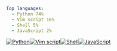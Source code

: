 ``` yaml
Top languages:
  - Python 74%
  - Vim script 16%
  - Shell 5%
  - JavaScript 2%
```

[![Python](https://via.placeholder.com/133x10/3572A5/?text=+)](https://github.com/search?l=Python&q=user%3Aqiz-li+language%3APython&type=code)[![Vim script](https://via.placeholder.com/28x10/199f4b/?text=+)](https://github.com/search?l=Vim+script&q=user%3Aqiz-li+language%3AVimscript&type=code)[![Shell](https://via.placeholder.com/9x10/89e051/?text=+)](https://github.com/search?l=Shell&q=user%3Aqiz-li+language%3AShell&type=code)[![JavaScript](https://via.placeholder.com/3x10/f1e05a/?text=+)](https://github.com/search?l=JavaScript&q=user%3Aqiz-li+language%3AJavaScript&type=code)
